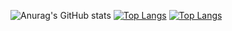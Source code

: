 ![Anurag's GitHub stats](https://github-readme-stats.vercel.app/api?username=jiangsuwx&show_icons=true&theme=radical)
[![Top Langs](https://github-readme-stats.vercel.app/api/top-langs/?username=jiangsuwx&layout=compact)](https://github.com/anuraghazra/github-readme-stats)
[![Top Langs](https://github-readme-stats.vercel.app/api/top-langs/?username=jiangsuwx)](https://github.com/anuraghazra/github-readme-stats)
